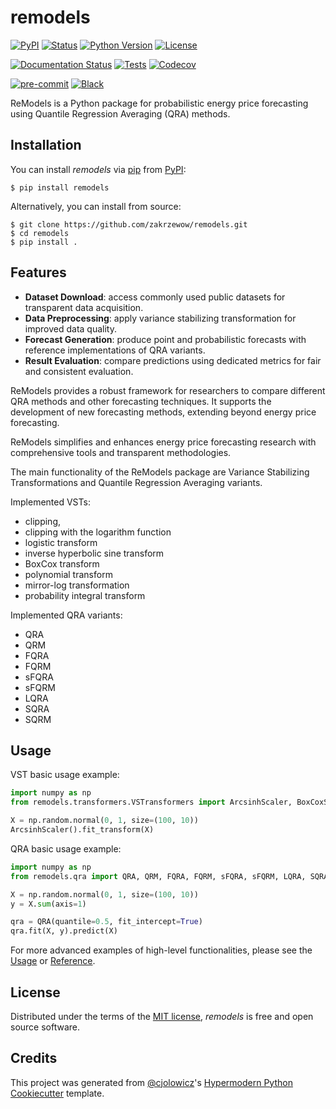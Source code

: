# remodels

[![PyPI](https://img.shields.io/pypi/v/remodels.svg)][pypi_]
[![Status](https://img.shields.io/pypi/status/remodels.svg)][status]
[![Python Version](https://img.shields.io/pypi/pyversions/remodels)][python version]
[![License](https://img.shields.io/pypi/l/remodels)][license]

[![Documentation Status](https://readthedocs.org/projects/remodels/badge/?version=latest)][read the docs]
[![Tests](https://github.com/zakrzewow/remodels/workflows/Tests/badge.svg)][tests]
[![Codecov](https://codecov.io/gh/zakrzewow/remodels/branch/main/graph/badge.svg)][codecov]

[![pre-commit](https://img.shields.io/badge/pre--commit-enabled-brightgreen?logo=pre-commit&logoColor=white)][pre-commit]
[![Black](https://img.shields.io/badge/code%20style-black-000000.svg)][black]

[pypi_]: https://pypi.org/project/remodels/
[status]: https://pypi.org/project/remodels/
[python version]: https://pypi.org/project/remodels
[read the docs]: https://remodels.readthedocs.io/en/latest/
[tests]: https://github.com/zakrzewow/remodels/actions?workflow=Tests
[codecov]: https://app.codecov.io/gh/zakrzewow/remodels
[pre-commit]: https://github.com/pre-commit/pre-commit
[black]: https://github.com/psf/black

ReModels is a Python package for probabilistic energy price forecasting using Quantile Regression Averaging (QRA) methods.

## Installation

You can install _remodels_ via [pip] from [PyPI]:

```console
$ pip install remodels
```

Alternatively, you can install from source:

```console
$ git clone https://github.com/zakrzewow/remodels.git
$ cd remodels
$ pip install .
```

## Features

- **Dataset Download**: access commonly used public datasets for transparent data acquisition.
- **Data Preprocessing**: apply variance stabilizing transformation for improved data quality.
- **Forecast Generation**: produce point and probabilistic forecasts with reference implementations of QRA variants.
- **Result Evaluation**: compare predictions using dedicated metrics for fair and consistent evaluation.

ReModels provides a robust framework for researchers to compare different QRA methods and other forecasting techniques. It supports the development of new forecasting methods, extending beyond energy price forecasting.

ReModels simplifies and enhances energy price forecasting research with comprehensive tools and transparent methodologies.

The main functionality of the ReModels package are Variance Stabilizing Transformations and Quantile Regression Averaging variants.

Implemented VSTs:

- clipping,
- clipping with the logarithm function
- logistic transform
- inverse hyperbolic sine transform
- BoxCox transform
- polynomial transform
- mirror-log transformation
- probability integral transform

Implemented QRA variants:

- QRA
- QRM
- FQRA
- FQRM
- sFQRA
- sFQRM
- LQRA
- SQRA
- SQRM

## Usage

VST basic usage example:

```py
import numpy as np
from remodels.transformers.VSTransformers import ArcsinhScaler, BoxCoxScaler, ClippingScaler, LogClippingScaler, LogisticScaler, MLogScaler, PITScaler, PolyScaler

X = np.random.normal(0, 1, size=(100, 10))
ArcsinhScaler().fit_transform(X)
```

QRA basic usage example:

```py
import numpy as np
from remodels.qra import QRA, QRM, FQRA, FQRM, sFQRA, sFQRM, LQRA, SQRA, SQRM

X = np.random.normal(0, 1, size=(100, 10))
y = X.sum(axis=1)

qra = QRA(quantile=0.5, fit_intercept=True)
qra.fit(X, y).predict(X)
```

For more advanced examples of high-level functionalities, please see the [Usage] or [Reference].

## License

Distributed under the terms of the [MIT license][license],
_remodels_ is free and open source software.

## Credits

This project was generated from [@cjolowicz]'s [Hypermodern Python Cookiecutter] template.

[@cjolowicz]: https://github.com/cjolowicz
[pypi]: https://pypi.org/project/remodels/
[hypermodern python cookiecutter]: https://github.com/cjolowicz/cookiecutter-hypermodern-python
[pip]: https://pip.pypa.io/

<!-- github-only -->

[license]: https://github.com/zakrzewow/remodels/blob/main/LICENSE
[usage]: https://remodels.readthedocs.io/en/latest/usage.html
[reference]: https://remodels.readthedocs.io/en/latest/reference.html
